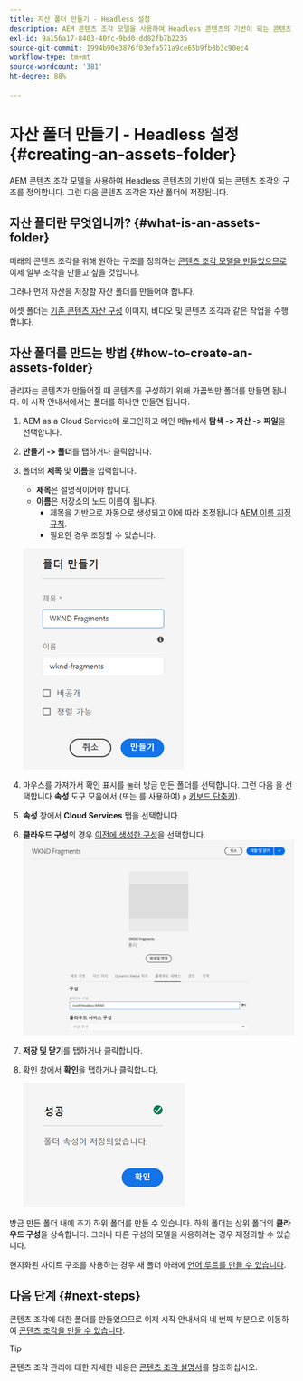 ```yaml
---
title: 자산 폴더 만들기 - Headless 설정
description: AEM 콘텐츠 조각 모델을 사용하여 Headless 콘텐츠의 기반이 되는 콘텐츠 조각의 구조를 정의합니다.
exl-id: 9a156a17-8403-40fc-9bd0-dd82fb7b2235
source-git-commit: 1994b90e3876f03efa571a9ce65b9fb8b3c90ec4
workflow-type: tm+mt
source-wordcount: '381'
ht-degree: 88%

---
```


# 자산 폴더 만들기 - Headless 설정 {#creating-an-assets-folder}

AEM 콘텐츠 조각 모델을 사용하여 Headless 콘텐츠의 기반이 되는 콘텐츠 조각의 구조를 정의합니다. 그런 다음 콘텐츠 조각은 자산 폴더에 저장됩니다.

## 자산 폴더란 무엇입니까? {#what-is-an-assets-folder}

미래의 콘텐츠 조각을 위해 원하는 구조를 정의하는 [콘텐츠 조각 모델을 만들었으므로](create-content-model.md) 이제 일부 조각을 만들고 싶을 것입니다.

그러나 먼저 자산을 저장할 자산 폴더를 만들어야 합니다.

에셋 폴더는 [기존 콘텐츠 자산 구성](/help/assets/manage-digital-assets.md) 이미지, 비디오 및 콘텐츠 조각과 같은 작업을 수행합니다.

## 자산 폴더를 만드는 방법 {#how-to-create-an-assets-folder}

관리자는 콘텐츠가 만들어질 때 콘텐츠를 구성하기 위해 가끔씩만 폴더를 만들면 됩니다. 이 시작 안내서에서는 폴더를 하나만 만들면 됩니다.

1. AEM as a Cloud Service에 로그인하고 메인 메뉴에서 **탐색 -> 자산 -> 파일**&#x200B;을 선택합니다.
1. **만들기 -> 폴더**&#x200B;를 탭하거나 클릭합니다.
1. 폴더의 **제목** 및 **이름**&#x200B;을 입력합니다.
   * **제목**&#x200B;은 설명적이어야 합니다.
   * **이름**&#x200B;은 저장소의 노드 이름이 됩니다.
      * 제목을 기반으로 자동으로 생성되고 이에 따라 조정됩니다 [AEM 이름 지정 규칙](/help/implementing/developing/introduction/naming-conventions.md).
      * 필요한 경우 조정할 수 있습니다.

   ![폴더 만들기](../assets/assets-folder-create.png)
1. 마우스를 가져가서 확인 표시를 눌러 방금 만든 폴더를 선택합니다. 그런 다음 을 선택합니다 **속성** 도구 모음에서 (또는 를 사용하여) `p` [키보드 단축키](/help/sites-cloud/authoring/getting-started/keyboard-shortcuts.md)).
1. **속성** 창에서 **Cloud Services** 탭을 선택합니다.
1. **클라우드 구성**&#x200B;의 경우 [이전에 생성한 구성](create-configuration.md)을 선택합니다.
   ![자산 폴더 구성](../assets/assets-folder-configure.png)
1. **저장 및 닫기**&#x200B;를 탭하거나 클릭합니다.
1. 확인 창에서 **확인**&#x200B;을 탭하거나 클릭합니다.

   ![확인 창](../assets/assets-folder-confirmation.png)

방금 만든 폴더 내에 추가 하위 폴더를 만들 수 있습니다. 하위 폴더는 상위 폴더의 **클라우드 구성**&#x200B;을 상속합니다. 그러나 다른 구성의 모델을 사용하려는 경우 재정의할 수 있습니다.

현지화된 사이트 구조를 사용하는 경우 새 폴더 아래에 [언어 루트를 만들 수 있습니다](/help/assets/translate-assets.md).

## 다음 단계 {#next-steps}

콘텐츠 조각에 대한 폴더를 만들었으므로 이제 시작 안내서의 네 번째 부분으로 이동하여 [콘텐츠 조각을 만들 수 있습니다](create-content-fragment.md).

>[!TIP]
>
>콘텐츠 조각 관리에 대한 자세한 내용은 [콘텐츠 조각 설명서](/help/sites-cloud/administering/content-fragments/content-fragments.md)를 참조하십시오.
